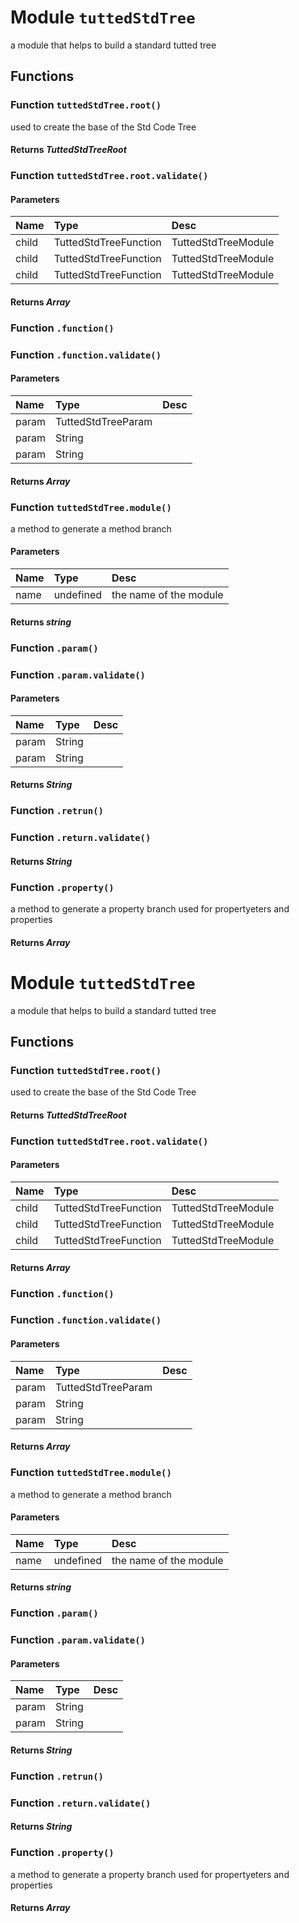 # Module `tuttedStdTree`
a module that helps to build a standard tutted tree
## Functions
### Function `tuttedStdTree.root()`
used to create the base of the Std Code Tree
#### Returns *TuttedStdTreeRoot*
### Function `tuttedStdTree.root.validate()`
#### Parameters
| Name | Type | Desc |
|:---- |:---- |:---- |
| child | TuttedStdTreeFunction|TuttedStdTreeModule |  |
| child | TuttedStdTreeFunction|TuttedStdTreeModule |  |
| child | TuttedStdTreeFunction|TuttedStdTreeModule |  |
#### Returns *Array*
### Function `.function()`
### Function `.function.validate()`
#### Parameters
| Name | Type | Desc |
|:---- |:---- |:---- |
| param | TuttedStdTreeParam |  |
| param | String |  |
| param | String |  |
#### Returns *Array*
### Function `tuttedStdTree.module()`
a method to generate a method branch
#### Parameters
| Name | Type | Desc |
|:---- |:---- |:---- |
| name | undefined | the name of the module |
#### Returns *string*
### Function `.param()`
### Function `.param.validate()`
#### Parameters
| Name | Type | Desc |
|:---- |:---- |:---- |
| param | String |  |
| param | String |  |
#### Returns *String*
### Function `.retrun()`
### Function `.return.validate()`
#### Returns *String*
### Function `.property()`
a method to generate a property branch used for propertyeters and properties
#### Returns *Array*
# Module `tuttedStdTree`
a module that helps to build a standard tutted tree
## Functions
### Function `tuttedStdTree.root()`
used to create the base of the Std Code Tree
#### Returns *TuttedStdTreeRoot*
### Function `tuttedStdTree.root.validate()`
#### Parameters
| Name | Type | Desc |
|:---- |:---- |:---- |
| child | TuttedStdTreeFunction|TuttedStdTreeModule |  |
| child | TuttedStdTreeFunction|TuttedStdTreeModule |  |
| child | TuttedStdTreeFunction|TuttedStdTreeModule |  |
#### Returns *Array*
### Function `.function()`
### Function `.function.validate()`
#### Parameters
| Name | Type | Desc |
|:---- |:---- |:---- |
| param | TuttedStdTreeParam |  |
| param | String |  |
| param | String |  |
#### Returns *Array*
### Function `tuttedStdTree.module()`
a method to generate a method branch
#### Parameters
| Name | Type | Desc |
|:---- |:---- |:---- |
| name | undefined | the name of the module |
#### Returns *string*
### Function `.param()`
### Function `.param.validate()`
#### Parameters
| Name | Type | Desc |
|:---- |:---- |:---- |
| param | String |  |
| param | String |  |
#### Returns *String*
### Function `.retrun()`
### Function `.return.validate()`
#### Returns *String*
### Function `.property()`
a method to generate a property branch used for propertyeters and properties
#### Returns *Array*

